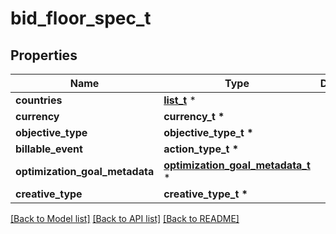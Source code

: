 # bid_floor_spec_t

## Properties
Name | Type | Description | Notes
------------ | ------------- | ------------- | -------------
**countries** | [**list_t**](country.md) \* |  | [optional] 
**currency** | **currency_t \*** |  | 
**objective_type** | **objective_type_t \*** |  | [optional] 
**billable_event** | **action_type_t \*** |  | 
**optimization_goal_metadata** | [**optimization_goal_metadata_t**](optimization_goal_metadata.md) \* |  | [optional] 
**creative_type** | **creative_type_t \*** |  | [optional] 

[[Back to Model list]](../README.md#documentation-for-models) [[Back to API list]](../README.md#documentation-for-api-endpoints) [[Back to README]](../README.md)


